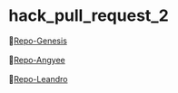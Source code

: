 # hack_pull_request_2
🧪[Repo-Genesis](https://github.com/Gminiss/hg-2-alfa.git)
<br>
<br>
🧪[Repo-Angyee](https://github.com/Angxandralol/hg-2-charlie.git)
<br>
<br>
🧪[Repo-Leandro](https://github.com/Leanprog-11/hg_2_bravo.git)
<br>
<br>
